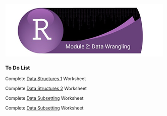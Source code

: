 ![](../fig/module_2_header.jpg)

### To Do List
Complete [Data Structures 1](http://htmlpreview.github.com/?https://github.com/mydatastory/r_intro_class/blob/master/_episodes_html/data_structures_part1.html) Worksheet

Complete [Data Structures 2](http://htmlpreview.github.com/?https://github.com/mydatastory/r_intro_class/blob/master/_episodes_html/data_structures_part2.html) Worksheet

Complete [Data Subsetting](http://htmlpreview.github.com/?https://github.com/mydatastory/r_intro_class/blob/master/_episodes_html/data_subsetting.html) Worksheet

Complete [Data Subsetting](https://rawcdn.githack.com/mydatastory/r_intro_class/f4a71b1b9ae4020ef4465d21ff42bde504dc4be3/_episodes_html/data_subsetting.html) Worksheet

